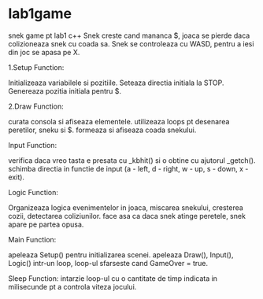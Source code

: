 #  lab1game
 snek game pt lab1 c++
 Snek creste cand mananca $, joaca se pierde daca colizioneaza snek cu coada sa. Snek se controleaza cu WASD, pentru a iesi din joc se apasa pe X.

1.Setup Function:

Initializeaza variabilele si pozitiile.
Seteaza directia initiala la STOP.
Genereaza pozitia initiala pentru $.

2.Draw Function:

curata consola si afiseaza elementele.
utilizeaza loops pt desenarea peretilor, sneku si $.
formeaza si afiseaza coada snekului.

Input Function:

verifica daca vreo tasta e presata cu _kbhit() si o obtine cu ajutorul _getch().
schimba directia in functie de input (a - left, d - right, w - up, s - down, x - exit).

Logic Function:

Organizeaza logica evenimentelor in joaca, miscarea snekului, cresterea cozii, detectarea coliziunilor.
face asa ca daca snek atinge peretele, snek apare pe partea opusa.

Main Function:

apeleaza Setup() pentru initializarea scenei.
apeleaza Draw(), Input(), Logic() intr-un loop, loop-ul sfarseste cand GameOver = true.

Sleep Function:
intarzie loop-ul cu o cantitate de timp indicata in milisecunde pt a controla viteza jocului.

